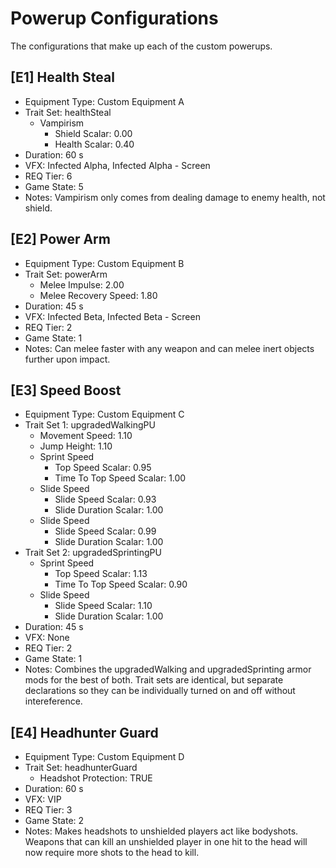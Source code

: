 # Powerup Configurations

The configurations that make up each of the custom powerups.

<!--
## [#] Equipment Name
* Equipment Type: Custom Equipment #
* Trait Set: #
  * Weapon Damage: #.##
  * Reload Speed
    * Empty Reload Scalar: #.##
    * Tactical Reload Scalar: #.##
  * Weapon Switch Speed: #.##
  * Movement Speed: #.##
  * Movement Speed With Turret: #.##
  * Jump Height: #.##
  * Clamber Speed: #.##
  * Sprint Speed
    * Top Speed Scalar: #.##
    * Time To Top Speed Scalar: #.##
  * Slide Speed
    * Slide Speed Scalar: #.##
    * Slide Duration Scalar: #.##
  * Melee Damage: #.##
  * Melee Impulse: #.##
  * Melee Recovery Speed: #.##
  * Bonus Health: #.##
  * Bonus Shield: #.##
  * Health Recharge
    * Recharge Delay Scalar: #.##
    * Recharge Rate Scalar: #.##
  * Shield Recharge
    * Recharge Delay Scalar: #.##
    * Recharge Rate Scalar: #.##
  * Vampirism
    * Shield Scalar: #.##
    * Health Scalar: #.##
  * Damage Resistance
    * Direct Damage Scalar: #.##
    * Grenade Damage Scalar: #.##
    * Explosive Damage Scalar: #.##
  * Headshot Protection: TRUE/FALSE
  * Grenade Damage: #.##
  * Grenade Detonation Radius: #.##
  * Grenade Impulse: #.##
  * VFX - Active Camouflage
    * Intensity Scalar: #.##
    * Interpolation Scalar: #.##
  * VFX - Overshield: TRUE/FALSE
  * Motion Tracker Visible
    * Motion Tracker Enabled: TRUE/FALSE
    * Enabled While Zooming: TRUE/FALSE
  * Motion Tracker Range
    * Inner Ring Scalar: #.##
    * Extended Ranger Scalar: #.##
    * Vehicle Range Scalar: #.##
* Duration: ## s
* VFX: Infected Alpha, Infected Alpha - Screen, Infected Beta, Infected Beta - Screen, VIP, None
* REQ Tier: #
* Game State: #
* Notes: -
-->

## [E1] Health Steal
* Equipment Type: Custom Equipment A
* Trait Set: healthSteal
  * Vampirism
    * Shield Scalar: 0.00
    * Health Scalar: 0.40
* Duration: 60 s
* VFX: Infected Alpha, Infected Alpha - Screen
* REQ Tier: 6
* Game State: 5
* Notes: Vampirism only comes from dealing damage to enemy health, not shield.

## [E2] Power Arm
* Equipment Type: Custom Equipment B
* Trait Set: powerArm
  * Melee Impulse: 2.00
  * Melee Recovery Speed: 1.80
* Duration: 45 s
* VFX: Infected Beta, Infected Beta - Screen
* REQ Tier: 2
* Game State: 1
* Notes: Can melee faster with any weapon and can melee inert objects further upon impact.

## [E3] Speed Boost
* Equipment Type: Custom Equipment C
* Trait Set 1: upgradedWalkingPU
  * Movement Speed: 1.10
  * Jump Height: 1.10
  * Sprint Speed
    * Top Speed Scalar: 0.95
    * Time To Top Speed Scalar: 1.00
  * Slide Speed
    * Slide Speed Scalar: 0.93
    * Slide Duration Scalar: 1.00
  * Slide Speed
    * Slide Speed Scalar: 0.99
    * Slide Duration Scalar: 1.00
* Trait Set 2: upgradedSprintingPU
  * Sprint Speed
    * Top Speed Scalar: 1.13
    * Time To Top Speed Scalar: 0.90
  * Slide Speed
    * Slide Speed Scalar: 1.10
    * Slide Duration Scalar: 1.00
* Duration: 45 s
* VFX: None
* REQ Tier: 2
* Game State: 1
* Notes: Combines the upgradedWalking and upgradedSprinting armor mods for the best of both. Trait sets are identical, but separate declarations so they can be individually turned on and off without intereference.

## [E4] Headhunter Guard
* Equipment Type: Custom Equipment D
* Trait Set: headhunterGuard
  * Headshot Protection: TRUE
* Duration: 60 s
* VFX: VIP
* REQ Tier: 3
* Game State: 2
* Notes: Makes headshots to unshielded players act like bodyshots. Weapons that can kill an unshielded player in one hit to the head will now require more shots to the head to kill.
